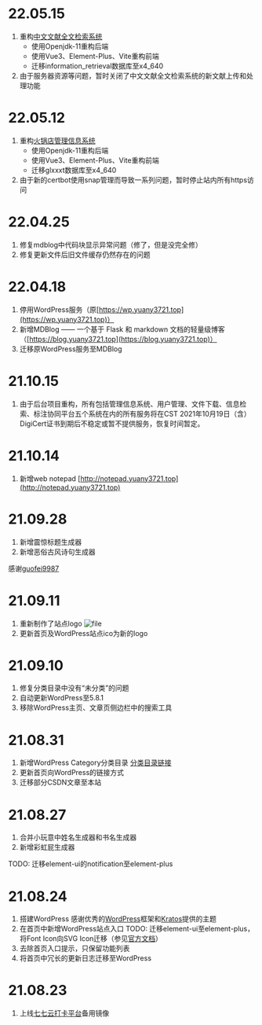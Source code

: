 
# 22.05.15

1. 重构[中文文献全文检索系统](http://ir.yuany3721.top)
    - 使用Openjdk-11重构后端
    - 使用Vue3、Element-Plus、Vite重构前端
    - 迁移information_retrieval数据库至x4_640
2. 由于服务器资源等问题，暂时关闭了中文文献全文检索系统的新文献上传和处理功能

# 22.05.12

1. 重构[火锅店管理信息系统](http://glxxxt.yuany3721.top)
    - 使用Openjdk-11重构后端
    - 使用Vue3、Element-Plus、Vite重构前端
    - 迁移glxxxt数据库至x4_640
2. 由于新的certbot使用snap管理而导致一系列问题，暂时停止站内所有https访问

# 22.04.25

1. 修复mdblog中代码块显示异常问题（修了，但是没完全修）
2. 修复更新文件后旧文件缓存仍然存在的问题

# 22.04.18

1. 停用WordPress服务（原[https://wp.yuany3721.top](https://wp.yuany3721.top)）
2. 新增MDBlog —— 一个基于 Flask 和 markdown 文档的轻量级博客（[https://blog.yuany3721.top](https://blog.yuany3721.top)）
3. 迁移原WordPress服务至MDBlog

# 21.10.15

1.  由于后台项目重构，所有包括管理信息系统、用户管理、文件下载、信息检索、标注协同平台五个系统在内的所有服务将在CST 2021年10月19日（含）DigiCert证书到期后不稳定或暂不提供服务，恢复时间暂定。

# 21.10.14

1.  新增web notepad [http://notepad.yuany3721.top](http://notepad.yuany3721.top)

# 21.09.28

1.  新增震惊标题生成器
2.  新增恶俗古风诗句生成器

感谢[guofei9987](https://github.com/guofei9987)

# 21.09.11

1.  重新制作了站点logo ![file](https://wp.yuany3721.top/wp-content/uploads/2021/09/614315ae979db.png)
2.  更新首页及WordPress站点ico为新的logo

# 21.09.10

1.  修复分类目录中没有“未分类”的问题
2.  自动更新WordPress至5.8.1
3.  移除WordPress主页、文章页侧边栏中的搜索工具

# 21.08.31

1.  新增WordPress Category分类目录 [分类目录链接](https://wp.yuany3721.top/category)
2.  更新首页向WordPress的链接方式
3.  迁移部分CSDN文章至本站

# 21.08.27

1.  合并小玩意中姓名生成器和书名生成器
2.  新增彩虹屁生成器

TODO: 迁移element-ui的notification至element-plus


# 21.08.24

1.  搭建WordPress 感谢优秀的[WordPress](https://github.com/WordPress/WordPress)框架和[Kratos](https://github.com/Vtrois/Kratos)提供的主题
2.  在首页中新增WordPress站点入口 TODO: 迁移element-ui至element-plus，将Font Icon向SVG Icon迁移（参见[官方文档](https://element-plus.gitee.io/#/zh-CN/component/icon)）
3.  去除首页入口提示，只保留功能列表
4.  将首页中冗长的更新日志迁移至WordPress

# 21.08.23

1.  上线[七七云打卡平台](https://auto.biqiqi.com.cn)备用镜像
